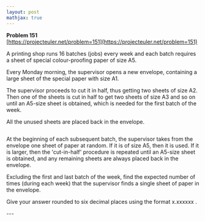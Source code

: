 ```yaml
---
layout: post
mathjax: true
---
```

**Problem 151**  
[https://projecteuler.net/problem=151](https://projecteuler.net/problem=151)

<p>A printing shop runs 16 batches (jobs) every week and each batch requires a sheet of special colour-proofing paper of size A5.</p>

<p>Every Monday morning, the supervisor opens a new envelope, containing a large sheet of the special paper with size A1.</p>

<p>The supervisor proceeds to cut it in half, thus getting two sheets of size A2. Then one of the sheets is cut in half to get two sheets of size A3 and so on until an A5-size sheet is obtained, which is needed for the first batch of the week.</p>

<p>All the unused sheets are placed back in the envelope.</p>

<div class="center"><img src="https://projecteuler.net/project/images/p151.png" class="dark_img" alt="" /></div>

<p>At the beginning of each subsequent batch, the supervisor takes from the envelope one sheet of paper at random. If it is of size A5, then it is used. If it is larger, then the 'cut-in-half' procedure is repeated until an A5-size sheet is obtained, and any remaining sheets are always placed back in the envelope.</p>

<p>Excluding the first and last batch of the week, find the expected number of times (during each week) that the supervisor finds a single sheet of paper in the envelope.</p>

<p>Give your answer rounded to six decimal places using the format x.xxxxxx .</p>
---
